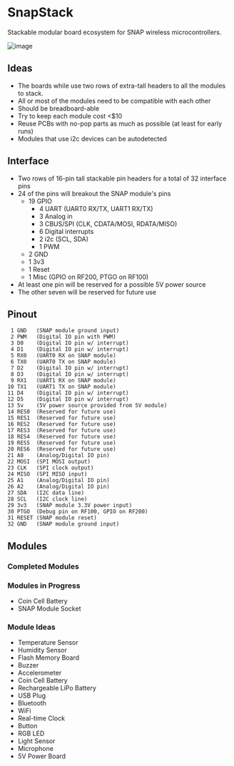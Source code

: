 # SnapStack
Stackable modular board ecosystem for SNAP wireless microcontrollers.

![image](https://cloud.githubusercontent.com/assets/1317406/5986719/21c4f302-a8cc-11e4-8739-c825192ab7d6.JPG)

## Ideas
 * The boards while use two rows of extra-tall headers to all the modules to stack.
 * All or most of the modules need to be compatible with each other
 * Should be breadboard-able
 * Try to keep each module cost <$10
 * Reuse PCBs with no-pop parts as much as possible (at least for early runs)
 * Modules that use i2c devices can be autodetected
 
## Interface
 * Two rows of 16-pin tall stackable pin headers for a total of 32 interface pins
  * 24 of the pins will breakout the SNAP module's pins
    * 19 GPIO
      * 4 UART (UART0 RX/TX, UART1 RX/TX)
      * 3 Analog in
      * 3 CBUS/SPI (CLK, CDATA/MOSI, RDATA/MISO)
      * 6 Digital interrupts 
      * 2 i2c (SCL, SDA)
      * 1 PWM
    * 2 GND
    * 1 3v3
    * 1 Reset
    * 1 Misc (GPIO on RF200, PTGO on RF100)
  * At least one pin will be reserved for a possible 5V power source
  * The other seven will be reserved for future use

## Pinout
     1 GND   (SNAP module ground input)
     2 PWM   (Digital IO pin with PWM)
     3 D0    (Digital IO pin w/ interrupt)
     4 D1    (Digital IO pin w/ interrupt)
     5 RX0   (UART0 RX on SNAP module)
     6 TX0   (UART0 TX on SNAP module)
     7 D2    (Digital IO pin w/ interrupt)
     8 D3    (Digital IO pin w/ interrupt)
     9 RX1   (UART1 RX on SNAP module)
    10 TX1   (UART1 TX on SNAP module)
    11 D4    (Digital IO pin w/ interrupt)
    12 D5    (Digital IO pin w/ interrupt)
    13 5v    (5V power source provided from 5V module)
    14 RES0  (Reserved for future use)
    15 RES1  (Reserved for future use)
    16 RES2  (Reserved for future use)
    17 RES3  (Reserved for future use)
    18 RES4  (Reserved for future use)
    19 RES5  (Reserved for future use)
    20 RES6  (Reserved for future use)
    21 A0    (Analog/Digital IO pin)
    22 MOSI  (SPI MOSI output)
    23 CLK   (SPI clock output)
    24 MISO  (SPI MISO input)
    25 A1    (Analog/Digital IO pin)
    26 A2    (Analog/Digital IO pin)
    27 SDA   (I2C data line)
    28 SCL   (I2C clock line)
    29 3v3   (SNAP module 3.3V power input)
    30 PTGO  (Debug pin on RF100, GPIO on RF200)
    31 RESET (SNAP module reset)
    32 GND   (SNAP module ground input)

## Modules

### Completed Modules

### Modules in Progress
 * Coin Cell Battery
 * SNAP Module Socket

### Module Ideas
 * Temperature Sensor
 * Humidity Sensor
 * Flash Memory Board
 * Buzzer
 * Accelerometer
 * Coin Cell Battery
 * Rechargeable LiPo Battery
 * USB Plug
 * Bluetooth
 * WiFi
 * Real-time Clock
 * Button
 * RGB LED
 * Light Sensor
 * Microphone
 * 5V Power Board
